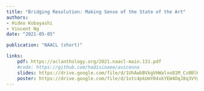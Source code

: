 ```yaml
---
title: "Bridging Resolution: Making Sense of the State of the Art"
authors:
- Hideo Kobayashi
- Vincent Ng
date: "2021-05-05"

publication: "NAACL (short)"

links:
    pdf: https://aclanthology.org/2021.naacl-main.131.pdf
    #code: https://github.com/hadisinaee/avicenna
    slides: https://drive.google.com/file/d/1UhAwbBVkgVHWalxo81M_Cz0BlK0jhb4_/view?usp=sharing
    poster: https://drive.google.com/file/d/1xtc4pkUmY04xkYEW4OqJ8q3VYgLL7PS-/view?usp=sharing
---
```


